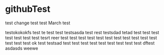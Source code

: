 # githubTest
test change
test
test
March test

testokokokfs
test
te
test
test
testsasda
test
rest
testsdad
tetad
test
test
test
test
test
test
test
tesrt
reer
test
test
test
test
test
test
test
test
test
test
test
test
test
test
ok
test
testsad
test
test
test
test
test
test
test
test
test
dftest
asdasds
weewe
